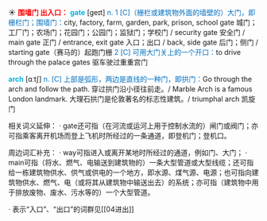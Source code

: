 ☀ <font color="red">**围墙门 出入口：**</font>
<font color="sky blue">**gate**</font> [ɡeɪt] 
<font color="#0070c0">n. 1 [C]（栅栏或建筑物外面的墙壁的）大门，即栅栏门；围墙门：</font>city, factory, farm, garden, park, prison, school gate 城门；工厂门；农场门；花园门；公园门；监狱门；学校门 / security gate 安全门 / main gate 正门 / entrance, exit gate 入口；出口 / back, side gate 后门；侧门 / starting gate（赛马的）起跑门栅 <font color="#0070c0">2 [C] 可用大门关上的一个开口：</font>to drive through the palace gates 驱车驶过重重宫门

<font color="sky blue">**arch**</font> [ɑːtʃ] 
<font color="#0070c0">n. [C] 上部是弧形，两边是直线的一种门，即拱门：</font>Go through the arch and follow the path. 穿过拱门沿小径往前走。/ Marble Arch is a famous London landmark. 大理石拱门是伦敦著名的标志性建筑。/ triumphal arch 凯旋门

相关词义延伸：
· gate还可指（在河流或运河上用于控制水流的）闸门或阀门；亦可指乘客离开机场而登上飞机时所经过的一条通道，即登机门；登机口。

周边词汇补充：
· way可指进入或离开某地时所经过的通道，例如门、大门；
· main可指（将水、燃气、电输送到建筑物的）一条大型管道或大型线缆；还可指给一栋建筑物供水、供气或供电的一个地方，即水源、煤气源、电源；也可指向建筑物供水、燃气、电（或将其从建筑物中输送出去）的系统；亦可指（建筑物中用于排放废物、废水、污水等的）一个大型管道。

· 表示“入口”、“出口”的词群见[[04进出]]


